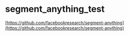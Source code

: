 # segment_anything_test

[https://github.com/facebookresearch/segment-anything](https://github.com/facebookresearch/segment-anything)
